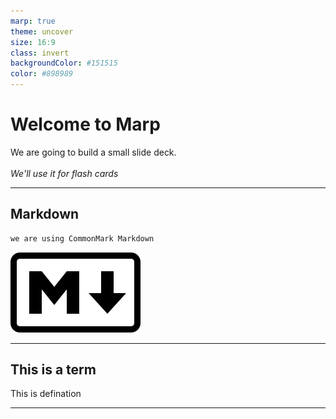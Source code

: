 ```yaml
---
marp: true
theme: uncover
size: 16:9  
class: invert
backgroundColor: #151515
color: #898989
---
```



# Welcome to Marp  

We are going to build a small slide deck.</br>  
*We'll use it for flash cards*  

---  

## Markdown  

```markdown
we are using CommonMark Markdown
```

![bg right 75% invert](markdown-mark.png)  

---  

## This is a term  

This is defination  

---  
